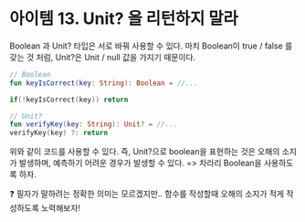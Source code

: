 # 아이템 13. Unit? 을 리턴하지 말라

Boolean 과 Unit? 타입은 서로 바꿔 사용할 수 있다.
마치 Boolean이 true / false 를 갖는 것 처럼, Unit?은 Unit / null 값을 가지기 때문이다.

```kotlin
// Boolean
fun keyIsCorrect(key: String): Boolean = //...

if(!keyIsCorrect(key)) return

// Unit?
fun verifyKey(key: String): Unit? = //...
verifyKey(key) ?: return
```
위와 같이 코드를 사용할 수 있다.
즉, Unit?으로 boolean을 표현하는 것은 오해의 소지가 발생하며, 예측하기 어려운 경우가 발생할 수 있다.
=> 차라리 Boolean을 사용하도록 하자.

❓ 필자가 말하려는 정확한 의미는 모르겠지만.. 함수를 작성할때 오해의 소지가 적게 작성하도록 노력해보자!
